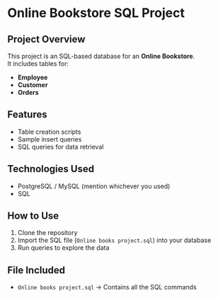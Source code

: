 # Online Bookstore SQL Project

##  Project Overview
This project is an SQL-based database for an **Online Bookstore**.  
It includes tables for:
- **Employee**
- **Customer**
- **Orders**

##  Features
- Table creation scripts  
- Sample insert queries  
- SQL queries for data retrieval  

##  Technologies Used
- PostgreSQL / MySQL (mention whichever you used)
- SQL

##  How to Use
1. Clone the repository  
2. Import the SQL file (`Online books project.sql`) into your database  
3. Run queries to explore the data  

##  File Included
- `Online books project.sql` → Contains all the SQL commands

